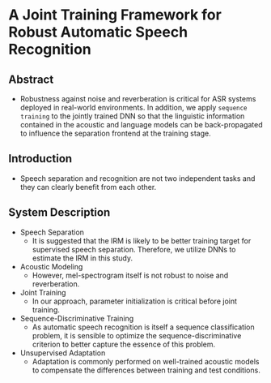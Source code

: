 # A Joint Training Framework for Robust Automatic Speech Recognition
## Abstract
- Robustness against noise and reverberation is critical for ASR systems deployed in real-world environments. In addition, we apply `sequence training` to the jointly trained DNN so that the linguistic information contained in the acoustic and language models can be back-propagated to influence the separation frontend at the training stage.
## Introduction
- Speech separation and recognition are not two independent tasks and they can clearly benefit from each other.
## System Description
- Speech Separation
    - It is suggested that the IRM is likely to be better training target for supervised speech separation. Therefore, we utilize DNNs to estimate the IRM in this study.
- Acoustic Modeling
    - However, mel-spectrogram itself is not robust to noise and reverberation.
- Joint Training
    - In our approach, parameter initialization is critical before joint training.
- Sequence-Discriminative Training
    -  As automatic speech recognition is itself a sequence classification problem, it is sensible to optimize the sequence-discriminative criterion to better capture the essence of this problem.
- Unsupervised Adaptation
    - Adaptation is commonly performed on well-trained acoustic models to compensate the differences between training and test conditions.